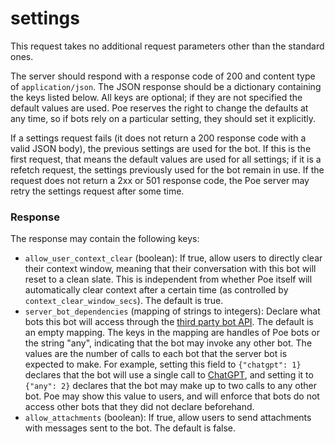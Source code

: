 # settings

This request takes no additional request parameters other than the standard ones.

The server should respond with a response code of 200 and content type of `application/json`. The JSON response should be a dictionary containing the keys listed below. All keys are optional; if they are not specified the default values are used. Poe reserves the right to change the defaults at any time, so if bots rely on a particular setting, they should set it explicitly.

If a settings request fails (it does not return a 200 response code with a valid JSON body), the previous settings are used for the bot. If this is the first request, that means the default values are used for all settings; if it is a refetch request, the settings previously used for the bot remain in use. If the request does not return a 2xx or 501 response code, the Poe server may retry the settings request after some time.

### Response

The response may contain the following keys:

* `allow_user_context_clear` (boolean): If true, allow users to directly clear their context window, meaning that their conversation with this bot will reset to a clean slate. This is independent from whether Poe itself will automatically clear context after a certain time (as controlled by `context_clear_window_secs`). The default is true.
* `server_bot_dependencies` (mapping of strings to integers): Declare what bots this bot will access through the [third party bot API](../../accessing-other-bots-on-poe.md). The default is an empty mapping. The keys in the mapping are handles of Poe bots or the string "any", indicating that the bot may invoke any other bot. The values are the number of calls to each bot that the server bot is expected to make. For example, setting this field to `{"chatgpt": 1}` declares that the bot will use a single call to [ChatGPT](https://poe.com/ChatGPT), and setting it to `{"any": 2}` declares that the bot may make up to two calls to any other bot. Poe may show this value to users, and will enforce that bots do not access other bots that they did not declare beforehand.
* `allow_attachments` (boolean): If true, allow users to send attachments with messages sent to the bot. The default is false.

